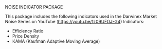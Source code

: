 NOISE INDICATOR PACKAGE

This package includes the following indicators used in the Darwinex Market Noise Series on YouTube (https://youtu.be/1z09UFOJ-G4)
Indicators:
 - Efficiency Ratio
 - Price Density
 - KAMA (Kaufman Adaptive Moving Average)
 

